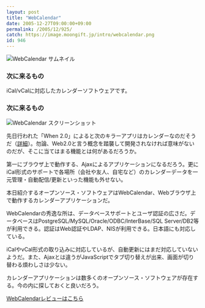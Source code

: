 ```yaml
---
layout: post
title: "WebCalendar"
date: 2005-12-27T09:00:00+09:00
permalink: /2005/12/925/
catch: https://image.moongift.jp/intro/webcalendar.png
id: 946
---
```

 ![WebCalendar サムネイル](https://image.moongift.jp/intro/webcalendar.t.png "WebCalendar サムネイル")
  

### 次に来るもの
  
iCal/vCalに対応したカレンダーソフトウェアです。  
<!--more-->  

### 次に来るもの
  

![WebCalendar スクリーンショット](https://image.moongift.jp/intro/webcalendar.png "WebCalendar スクリーンショット")

  

先日行われた「When 2.0」によると次のキラーアプリはカレンダーなのだそうだ（[詳細](http://japan.cnet.com/news/media/story/0,2000047715,20092426,00.htm)）。勿論、Web2.0と言う概念を踏襲して開発されなければ意味がないのだが、そこに当てはまる機能とは何があるだろうか。

  

第一にブラウザ上で動作する、Ajaxによるアプリケーションになるだろう。更にiCal形式のサポートで各場所（会社や友人、自宅など）のカレンダーデータを一元管理・自動配信/更新といった機能も外せない。

  

本日紹介するオープンソース・ソフトウェアはWebCalendar、Webブラウザ上で動作するカレンダーアプリケーションだ。

  

WebCalendarの秀逸な所は、データベースサポートとユーザ認証の広さだ。データベースはPostgreSQL/MySQL/Oracle/ODBC/InterBase/SQL Server/DB2等が利用できる。認証はWeb認証やLDAP、NISが利用できる。日本語にも対応している。

  

iCalやvCal形式の取り込みに対応しているが、自動更新にはまだ対応していないようだ。また、Ajaxとは違うがJavaScriptでタブ切り替えが出来、画面が切り替わる煩わしさは少ない。

  

カレンダーアプリケーションは数多くのオープンソース・ソフトウェアが存在する。今の内に探しておくと良いだろう。

  

[WebCalendarレビューはこちら](http://oss.moongift.jp/review/i-950.html)

